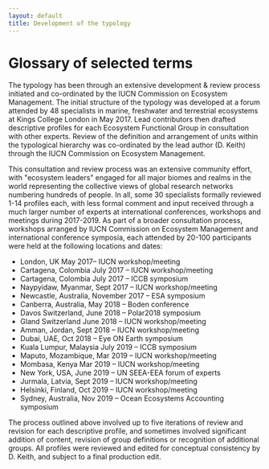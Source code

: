 ```yaml
---
layout: default
title: Development of the typology
---
```

# Glossary of selected terms

The typology has been through an extensive development & review process initiated and co-ordinated by the IUCN Commission on Ecosystem Management. The initial structure of the typology was developed at a forum attended by 48 specialists in marine, freshwater and terrestrial ecosystems at Kings College London in May 2017. Lead contributors then drafted descriptive profiles for each Ecosystem Functional Group in consultation with other experts. Review of the definition and arrangement of units within the typological hierarchy was co-ordinated by the lead author (D. Keith) through the IUCN Commission on Ecosystem Management.

This consultation and review process was an extensive community effort, with "ecosystem leaders" engaged for all major biomes and realms in the world representing the collective views of global research networks numbering hundreds of people. In all, some 30 specialists formally reviewed 1-14 profiles each, with less formal comment and input received through a much larger number of experts at international conferences, workshops and meetings during 2017-2019. As part of a broader consultation process, workshops arranged by IUCN Commission on Ecosystem Management and international conference symposia, each attended by 20-100 participants were held at the following locations and dates:

* London, UK May 2017– IUCN workshop/meeting
* Cartagena, Colombia July 2017 – IUCN workshop/meeting
* Cartagena, Colombia July 2017 – ICCB symposium
* Naypyidaw, Myanmar, Sept 2017 – IUCN workshop/meeting
* Newcastle, Australia, November 2017 – ESA symposium
* Canberra, Australia, May 2018 – Boden conference
* Davos Switzerland, June 2018 – Polar2018 symposium
* Gland Switzerland June 2018 – IUCN workshop/meeting
* Amman, Jordan, Sept 2018 – IUCN workshop/meeting
* Dubai, UAE, Oct 2018 – Eye ON Earth symposium
* Kuala Lumpur, Malaysia July 2019 – ICCB symposium
* Maputo, Mozambique, Mar 2019 – IUCN workshop/meeting
* Mombasa, Kenya Mar 2019 – IUCN workshop/meeting
* New York, USA, June 2019 – UN SEEA-EEA forum of experts
* Jurmala, Latvia, Sept 2019 – IUCN workshop/meeting
* Helsinki, Finland, Oct 2019 – IUCN workshop/meeting
* Sydney, Australia, Nov 2019 – Ocean Ecosystems Accounting symposium

The process outlined above involved up to five iterations of review and revision for each descriptive profile, and sometimes involved significant addition of content, revision of group definitions or recognition of additional groups. All profiles were reviewed and edited for conceptual consistency by D. Keith, and subject to a final production edit.
